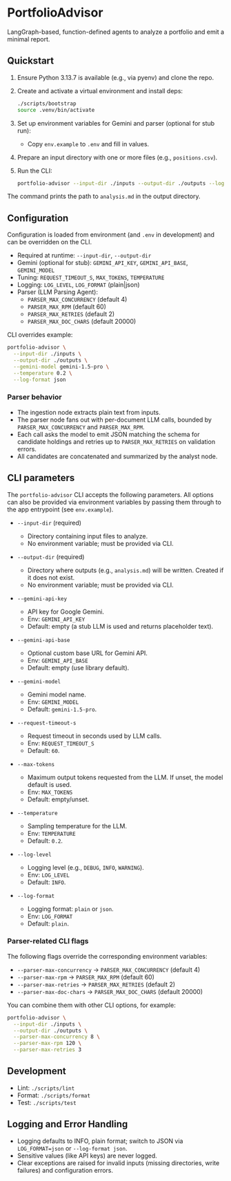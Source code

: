 # PortfolioAdvisor

LangGraph-based, function-defined agents to analyze a portfolio and emit a minimal report.

## Quickstart

1. Ensure Python 3.13.7 is available (e.g., via pyenv) and clone the repo.
2. Create and activate a virtual environment and install deps:

   ```bash
   ./scripts/bootstrap
   source .venv/bin/activate
   ```

3. Set up environment variables for Gemini and parser (optional for stub run):

   - Copy `env.example` to `.env` and fill in values.

4. Prepare an input directory with one or more files (e.g., `positions.csv`).

5. Run the CLI:

   ```bash
   portfolio-advisor --input-dir ./inputs --output-dir ./outputs --log-level INFO
   ```

The command prints the path to `analysis.md` in the output directory.

## Configuration

Configuration is loaded from environment (and `.env` in development) and can be overridden on the CLI.

- Required at runtime: `--input-dir`, `--output-dir`
- Gemini (optional for stub): `GEMINI_API_KEY`, `GEMINI_API_BASE`, `GEMINI_MODEL`
- Tuning: `REQUEST_TIMEOUT_S`, `MAX_TOKENS`, `TEMPERATURE`
- Logging: `LOG_LEVEL`, `LOG_FORMAT` (plain|json)
- Parser (LLM Parsing Agent):
  - `PARSER_MAX_CONCURRENCY` (default 4)
  - `PARSER_MAX_RPM` (default 60)
  - `PARSER_MAX_RETRIES` (default 2)
  - `PARSER_MAX_DOC_CHARS` (default 20000)

CLI overrides example:

```bash
portfolio-advisor \
  --input-dir ./inputs \
  --output-dir ./outputs \
  --gemini-model gemini-1.5-pro \
  --temperature 0.2 \
  --log-format json
```

### Parser behavior

- The ingestion node extracts plain text from inputs.
- The parser node fans out with per-document LLM calls, bounded by `PARSER_MAX_CONCURRENCY` and `PARSER_MAX_RPM`.
- Each call asks the model to emit JSON matching the schema for candidate holdings and retries up to `PARSER_MAX_RETRIES` on validation errors.
- All candidates are concatenated and summarized by the analyst node.

## CLI parameters

The `portfolio-advisor` CLI accepts the following parameters. All options can also be provided via environment variables by passing them through to the app entrypoint (see `env.example`).

- `--input-dir` (required)
  - Directory containing input files to analyze.
  - No environment variable; must be provided via CLI.

- `--output-dir` (required)
  - Directory where outputs (e.g., `analysis.md`) will be written. Created if it does not exist.
  - No environment variable; must be provided via CLI.

- `--gemini-api-key`
  - API key for Google Gemini.
  - Env: `GEMINI_API_KEY`
  - Default: empty (a stub LLM is used and returns placeholder text).

- `--gemini-api-base`
  - Optional custom base URL for Gemini API.
  - Env: `GEMINI_API_BASE`
  - Default: empty (use library default).

- `--gemini-model`
  - Gemini model name.
  - Env: `GEMINI_MODEL`
  - Default: `gemini-1.5-pro`.

- `--request-timeout-s`
  - Request timeout in seconds used by LLM calls.
  - Env: `REQUEST_TIMEOUT_S`
  - Default: `60`.

- `--max-tokens`
  - Maximum output tokens requested from the LLM. If unset, the model default is used.
  - Env: `MAX_TOKENS`
  - Default: empty/unset.

- `--temperature`
  - Sampling temperature for the LLM.
  - Env: `TEMPERATURE`
  - Default: `0.2`.

- `--log-level`
  - Logging level (e.g., `DEBUG`, `INFO`, `WARNING`).
  - Env: `LOG_LEVEL`
  - Default: `INFO`.

- `--log-format`
  - Logging format: `plain` or `json`.
  - Env: `LOG_FORMAT`
  - Default: `plain`.

### Parser-related CLI flags

The following flags override the corresponding environment variables:

- `--parser-max-concurrency` → `PARSER_MAX_CONCURRENCY` (default 4)
- `--parser-max-rpm` → `PARSER_MAX_RPM` (default 60)
- `--parser-max-retries` → `PARSER_MAX_RETRIES` (default 2)
- `--parser-max-doc-chars` → `PARSER_MAX_DOC_CHARS` (default 20000)

You can combine them with other CLI options, for example:

```bash
portfolio-advisor \
  --input-dir ./inputs \
  --output-dir ./outputs \
  --parser-max-concurrency 8 \
  --parser-max-rpm 120 \
  --parser-max-retries 3
```

## Development

- Lint: `./scripts/lint`
- Format: `./scripts/format`
- Test: `./scripts/test`

## Logging and Error Handling

- Logging defaults to INFO, plain format; switch to JSON via `LOG_FORMAT=json` or `--log-format json`.
- Sensitive values (like API keys) are never logged.
- Clear exceptions are raised for invalid inputs (missing directories, write failures) and configuration errors.

